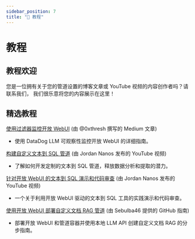 ```yaml
---
sidebar_position: 7
title: "📖 教程"
---
```


# 教程

## 教程欢迎

您是一位拥有关于您的管道设置的博客文章或 YouTube 视频的内容创作者吗？请联系我们，
我们很乐意将您的内容展示在这里！

## 精选教程

[使用过滤器监控开放 WebUI](https://medium.com/@0xthresh/monitor-open-webui-with-datadog-llm-observability-620ef3a598c6) (由 @0xthresh 撰写的 Medium 文章)

- 使用 DataDog LLM 可观察性监控开放 WebUI 的详细指南。
  
[构建自定义文本到 SQL 管道](https://www.youtube.com/watch?v=y7frgUWrcT4) (由 Jordan Nanos 发布的 YouTube 视频)

- 了解如何开发定制的文本到 SQL 管道，释放数据分析和提取的潜力。

[针对开放 WebUI 的文本到 SQL 演示和代码审查](https://www.youtube.com/watch?v=iLVyEgxGbg4) (由 Jordan Nanos 发布的 YouTube 视频)

- 一个关于利用开放 WebUI 驱动的文本到 SQL 工具的实践演示和代码审查。

[使用开放 WebUI 部署自定义文档 RAG 管道](https://github.com/Sebulba46/document-RAG-pipeline) (由 Sebulba46 提供的 GitHub 指南)

- 部署开放 WebUI 和管道容器并使用本地 LLM API 创建自定义文档 RAG 的分步指南。
